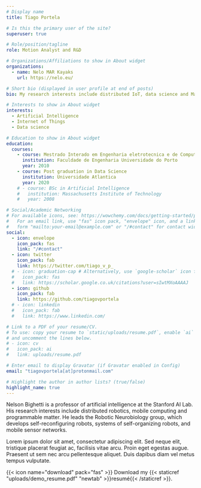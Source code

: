 ```yaml
---
# Display name
title: Tiago Portela

# Is this the primary user of the site?
superuser: true

# Role/position/tagline
role: Motion Analyst and R&D

# Organizations/Affiliations to show in About widget
organizations:
  - name: Nelo MAR Kayaks
    url: https://nelo.eu/

# Short bio (displayed in user profile at end of posts)
bio: My research interests include distributed IoT, data science and Machine learning.

# Interests to show in About widget
interests:
  - Artificial Intelligence
  - Internet of Things
  - Data science

# Education to show in About widget
education:
  courses:
    - course: Mestrado Interado em Engenharia eletrotecnica e de Computadores (not completed)
      institution: Faculdade de Engenharia Universidade do Porto
      year: 2010
    - course: Post graduation in Data Science
      institution: Universidade Atlantica
      year: 2020
    # - course: BSc in Artificial Intelligence
    #   institution: Massachusetts Institute of Technology
    #   year: 2008

# Social/Academic Networking
# For available icons, see: https://wowchemy.com/docs/getting-started/page-builder/#icons
#   For an email link, use "fas" icon pack, "envelope" icon, and a link in the
#   form "mailto:your-email@example.com" or "/#contact" for contact widget.
social:
  - icon: envelope
    icon_pack: fas
    link: "/#contact"
  - icon: twitter
    icon_pack: fab
    link: https://twitter.com/tiago_v_p_
  # - icon: graduation-cap # Alternatively, use `google-scholar` icon from `ai` icon pack
  #   icon_pack: fas
  #   link: https://scholar.google.co.uk/citations?user=sIwtMXoAAAAJ
  - icon: github
    icon_pack: fab
    link: https://github.com/tiagovportela
  # - icon: linkedin
  #   icon_pack: fab
  #   link: https://www.linkedin.com/

# Link to a PDF of your resume/CV.
# To use: copy your resume to `static/uploads/resume.pdf`, enable `ai` icons in `params.toml`,
# and uncomment the lines below.
# - icon: cv
#   icon_pack: ai
#   link: uploads/resume.pdf

# Enter email to display Gravatar (if Gravatar enabled in Config)
email: "tiagovportela[at]protonmail.com"

# Highlight the author in author lists? (true/false)
highlight_name: true
---
```


Nelson Bighetti is a professor of artificial intelligence at the Stanford AI Lab. His research interests include distributed robotics, mobile computing and programmable matter. He leads the Robotic Neurobiology group, which develops self-reconfiguring robots, systems of self-organizing robots, and mobile sensor networks.

Lorem ipsum dolor sit amet, consectetur adipiscing elit. Sed neque elit, tristique placerat feugiat ac, facilisis vitae arcu. Proin eget egestas augue. Praesent ut sem nec arcu pellentesque aliquet. Duis dapibus diam vel metus tempus vulputate.

{{< icon name="download" pack="fas" >}} Download my {{< staticref "uploads/demo_resume.pdf" "newtab" >}}resumé{{< /staticref >}}.
